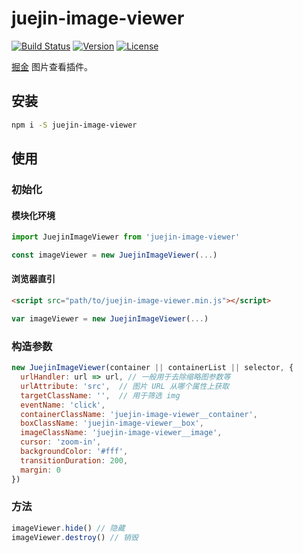 # juejin-image-viewer

[![Build Status](https://img.shields.io/travis/WEBuster/juejin-image-viewer.svg?style=flat-square)](https://travis-ci.org/WEBuster/juejin-image-viewer)
[![Version](https://img.shields.io/npm/v/juejin-image-viewer.svg?style=flat-square)](https://www.npmjs.com/package/juejin-image-viewer)
[![License](https://img.shields.io/npm/l/juejin-image-viewer.svg?style=flat-square)](LICENSE)

[掘金](https://juejin.im) 图片查看插件。

## 安装

```bash
npm i -S juejin-image-viewer
```

## 使用

### 初始化

#### 模块化环境

```js
import JuejinImageViewer from 'juejin-image-viewer'

const imageViewer = new JuejinImageViewer(...)
```

#### 浏览器直引

```html
<script src="path/to/juejin-image-viewer.min.js"></script>
```

```js
var imageViewer = new JuejinImageViewer(...)
```

### 构造参数

```js
new JuejinImageViewer(container || containerList || selector, {
  urlHandler: url => url, // 一般用于去除缩略图参数等
  urlAttribute: 'src',  // 图片 URL 从哪个属性上获取
  targetClassName: '',  // 用于筛选 img
  eventName: 'click',
  containerClassName: 'juejin-image-viewer__container',
  boxClassName: 'juejin-image-viewer__box',
  imageClassName: 'juejin-image-viewer__image',
  cursor: 'zoom-in',
  backgroundColor: '#fff',
  transitionDuration: 200,
  margin: 0
})
```

### 方法

```js
imageViewer.hide() // 隐藏
imageViewer.destroy() // 销毁
```
